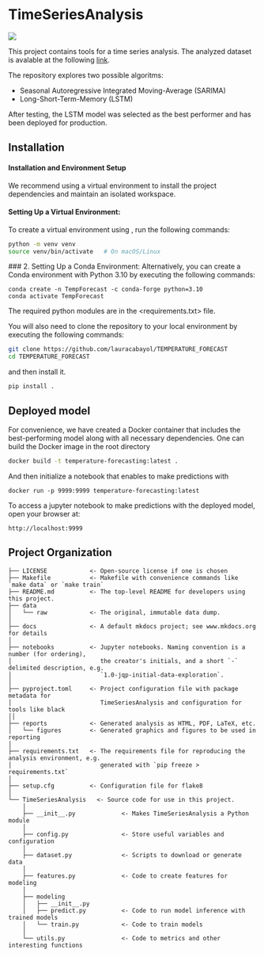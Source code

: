 # TimeSeriesAnalysis

<a target="_blank" href="https://cookiecutter-data-science.drivendata.org/">
    <img src="https://img.shields.io/badge/CCDS-Project%20template-328F97?logo=cookiecutter" />
</a>

This project contains tools for a time series analysis. The analyzed dataset is avalable at the following [link](https://www.kaggle.com/datasets/berkeleyearth/climate-change-earth-surface-temperature-data/data).

The repository explores two possible algoritms: 
- Seasonal Autoregressive Integrated Moving-Average (SARIMA)
- Long-Short-Term-Memory (LSTM)

After testing, the LSTM model was selected as the best performer and has been deployed for production.

## Installation

#### Installation and Environment Setup
We recommend using a virtual environment to install the project dependencies and maintain an isolated workspace.
#### Setting Up a Virtual Environment:
To create a virtual environment using <venv>, run the following commands:
```bash
python -m venv venv
source venv/bin/activate   # On macOS/Linux
```
### 2. Setting Up a Conda Environment:
Alternatively, you can create a Conda environment with Python 3.10 by executing the following commands:
```
conda create -n TempForecast -c conda-forge python=3.10
conda activate TempForecast
```
The required python modules are in the <requirements.txt> file.

You will also need to clone the repository to your local environment by executing the following commands:

```bash
git clone https://github.com/lauracabayol/TEMPERATURE_FORECAST
cd TEMPERATURE_FORECAST
```
and then install it.

```
pip install .
``` 

## Deployed model
For convenience, we have created a Docker container that includes the best-performing model along with all necessary dependencies. One can build the Docker image in the root directory 
```bash
docker build -t temperature-forecasting:latest .
```
And then initialize a notebook that enables to make predictions with
```
docker run -p 9999:9999 temperature-forecasting:latest
```
To access a jupyter notebook to make predictions with the deployed model, open your browser at:
```
http://localhost:9999
```

## Project Organization

```
├── LICENSE            <- Open-source license if one is chosen
├── Makefile           <- Makefile with convenience commands like `make data` or `make train`
├── README.md          <- The top-level README for developers using this project.
├── data
│   └── raw            <- The original, immutable data dump.
│
├── docs               <- A default mkdocs project; see www.mkdocs.org for details
│
├── notebooks          <- Jupyter notebooks. Naming convention is a number (for ordering),
│                         the creator's initials, and a short `-` delimited description, e.g.
│                         `1.0-jqp-initial-data-exploration`.
│
├── pyproject.toml     <- Project configuration file with package metadata for 
│                         TimeSeriesAnalysis and configuration for tools like black
││
├── reports            <- Generated analysis as HTML, PDF, LaTeX, etc.
│   └── figures        <- Generated graphics and figures to be used in reporting
│
├── requirements.txt   <- The requirements file for reproducing the analysis environment, e.g.
│                         generated with `pip freeze > requirements.txt`
│
├── setup.cfg          <- Configuration file for flake8
│
└── TimeSeriesAnalysis   <- Source code for use in this project.
    │
    ├── __init__.py             <- Makes TimeSeriesAnalysis a Python module
    │
    ├── config.py               <- Store useful variables and configuration
    │
    ├── dataset.py              <- Scripts to download or generate data
    │
    ├── features.py             <- Code to create features for modeling
    │
    ├── modeling                
    │   ├── __init__.py 
    │   ├── predict.py          <- Code to run model inference with trained models          
    │   └── train.py            <- Code to train models
    │
    └── utils.py                <- Code to metrics and other interesting functions 
```


